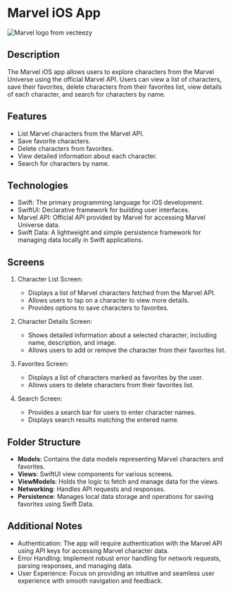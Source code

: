 # Marvel iOS App
![Marvel logo from vecteezy](https://static.vecteezy.com/system/resources/previews/020/336/410/non_2x/marvel-logo-marvel-icon-free-free-vector.jpg "Marvel logo from vecteezy")

## Description
The Marvel iOS app allows users to explore characters from the Marvel Universe using the official Marvel API. Users can view a list of characters, save their favorites, delete characters from their favorites list, view details of each character, and search for characters by name.

## Features
- List Marvel characters from the Marvel API.
- Save favorite characters.
- Delete characters from favorites.
- View detailed information about each character.
- Search for characters by name.

## Technologies
- Swift: The primary programming language for iOS development.
- SwiftUI: Declarative framework for building user interfaces.
- Marvel API: Official API provided by Marvel for accessing Marvel Universe data.
- Swift Data: A lightweight and simple persistence framework for managing data locally in Swift applications.

## Screens
1. Character List Screen:
   - Displays a list of Marvel characters fetched from the Marvel API.
   - Allows users to tap on a character to view more details.
   - Provides options to save characters to favorites.

2. Character Details Screen:
   - Shows detailed information about a selected character, including name, description, and image.
   - Allows users to add or remove the character from their favorites list.

3. Favorites Screen:
   - Displays a list of characters marked as favorites by the user.
   - Allows users to delete characters from their favorites list.

4. Search Screen:
   - Provides a search bar for users to enter character names.
   - Displays search results matching the entered name.

## Folder Structure
- **Models**: Contains the data models representing Marvel characters and favorites.
- **Views**: SwiftUI view components for various screens.
- **ViewModels**: Holds the logic to fetch and manage data for the views.
- **Networking**: Handles API requests and responses.
- **Persistence**: Manages local data storage and operations for saving favorites using Swift Data.

## Additional Notes
- Authentication: The app will require authentication with the Marvel API using API keys for accessing Marvel character data.
- Error Handling: Implement robust error handling for network requests, parsing responses, and managing data.
- User Experience: Focus on providing an intuitive and seamless user experience with smooth navigation and feedback.

